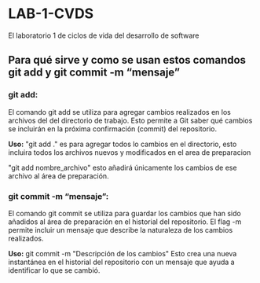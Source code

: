 # LAB-1-CVDS
El laboratorio 1 de ciclos de vida del desarrollo de software



## Para qué sirve y como se usan estos comandos git add y git commit -m “mensaje”
### git add: 
El comando git add se utiliza para agregar cambios realizados en los archivos del
del directorio de trabajo. Esto permite a Git saber qué cambios se incluirán en la próxima 
confirmación (commit) del repositorio.

**Uso:** "git add ." es para agregar todos lo cambios en el directorio, esto incluira todos 
    los archivos nuevos y modificados en el area de preparacion

"git add nombre_archivo" esto añadirá únicamente los cambios de ese archivo al área
de preparación.



### git commit -m “mensaje”: 
El comando git commit se utiliza para guardar los cambios que han 
sido añadidos al área de preparación en el historial del repositorio. El flag -m permite 
incluir un mensaje que describe la naturaleza de los cambios realizados.

**Uso:** git commit -m "Descripción de los cambios" Esto crea una nueva instantánea en el 
    historial del repositorio con un mensaje que ayuda a identificar lo que se cambió.

